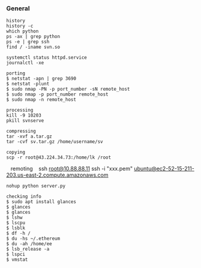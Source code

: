 ### General

    history
    history -c
    which python
    ps -ax | grep python
    ps -e | grep ssh
    find / -iname svn.so
    
    systemctl status httpd.service
    journalctl -xe
    
    porting
    $ netstat -apn | grep 3690
    $ netstat -plunt
    $ sudo nmap -PN -p port_number -sN remote_host
    $ sudo nmap -p port_number remote_host
    $ sudo nmap -n remote_host
    
    processing
    kill -9 10203
    pkill svnserve
    
    compressing
    tar -xvf a.tar.gz
    tar -cvf sv.tar.gz /home/username/sv
    
    copying
    scp -r root@43.224.34.73:/home/lk /root
    
    remoting
    ssh root@10.88.88.11
    ssh -i "xxx.pem" ubuntu@ec2-52-15-211-203.us-east-2.compute.amazonaws.com
    
    nohup python server.py
    
    checking info
    $ sudo apt install glances
    $ glances
    $ glances
    $ lshw
    $ lscpu
    $ lsblk
    $ df -h /
    $ du -hs ~/.ethereum
    $ du -ah /home/ee
    $ lsb_release -a
    $ lspci
    $ vmstat
    
